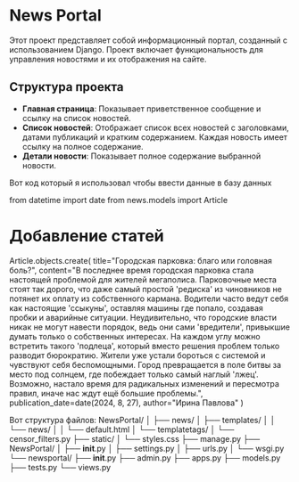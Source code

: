 # News Portal

Этот проект представляет собой информационный портал, созданный с использованием Django. Проект включает функциональность для управления новостями и их отображения на сайте.

## Структура проекта

- **Главная страница**: Показывает приветственное сообщение и ссылку на список новостей.
- **Список новостей**: Отображает список всех новостей с заголовками, датами публикаций и кратким содержанием. Каждая новость имеет ссылку на полное содержание.
- **Детали новости**: Показывает полное содержание выбранной новости.

Вот код который я использовал чтобы ввести данные в базу данных

from datetime import date
from news.models import Article

# Добавление статей
Article.objects.create(
    title="Городская парковка: благо или головная боль?",
    content="В последнее время городская парковка стала настоящей проблемой для жителей мегаполиса. Парковочные места стоят так дорого, что даже самый простой 'редиска' из чиновников не потянет их оплату из собственного кармана. Водители часто ведут себя как настоящие 'ссыкуны', оставляя машины где попало, создавая пробки и аварийные ситуации. Неудивительно, что городские власти никак не могут навести порядок, ведь они сами 'вредители', привыкшие думать только о собственных интересах. На каждом углу можно встретить такого 'подлеца', который вместо решения проблем только разводит бюрократию. Жители уже устали бороться с системой и чувствуют себя беспомощными. Город превращается в поле битвы за место под солнцем, где побеждает только самый наглый 'лжец'. Возможно, настало время для радикальных изменений и пересмотра правил, иначе нас ждут ещё большие проблемы.",
    publication_date=date(2024, 8, 27),
    author="Ирина Павлова"
)


Вот структура файлов:
NewsPortal/
│
├── news/
│   ├── templates/
│   │   └── news/
│   │       └── default.html
│   └── templatetags/
│       └── censor_filters.py
├── static/
│   └── styles.css
├── manage.py
├── NewsPortal/
│   ├── __init__.py
│   ├── settings.py
│   ├── urls.py
│   └── wsgi.py
└── newsportal/
    ├── __init__.py
    ├── admin.py
    ├── apps.py
    ├── models.py
    ├── tests.py
    └── views.py
